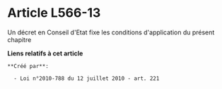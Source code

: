 # Article L566-13

Un décret en Conseil d'Etat fixe les conditions d'application du présent chapitre

**Liens relatifs à cet article**

	**Créé par**:

	  - Loi n°2010-788 du 12 juillet 2010 - art. 221
